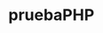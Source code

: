 # pruebaPHP
<!-- Nombre :Sergio Andres Gonzalez Barajas
APOLO
CODIGO SQL:
mysql -u campus -p 
mysql> SHOW DATABASES;
mysql> CREATE DATABASE campuslands;
mysql> use campuslands
mysql> CREATE TABLE campers( 
	idCamper INT PRIMARY KEY AUTO_INCREMENT KEY NOT NULL,
	nombreCamper VARCHAR (50),
	apellidoCamper VARCHAR (50),
	fechaNac DATE,
	idReg INT);
mysql> CREATE TABLE region(
    -> idReg INT PRIMARY KEY AUTO_INCREMENT KEY NOT NULL,
    -> nombreReg VARCHAR (60),
    -> idDep INT);
mysql> CREATE TABLE departamento(
    -> idDep INT PRIMARY KEY AUTO_INCREMENT KEY NOT NULL,
    -> nombreDep VARCHAR(50),
    -> idPais INT );
mysql> CREATE TABLE pais(
    -> idPais INT PRIMARY KEY AUTO_INCREMENT KEY NOT NULL,
    -> nombrePais VARCHAR (50)); -->